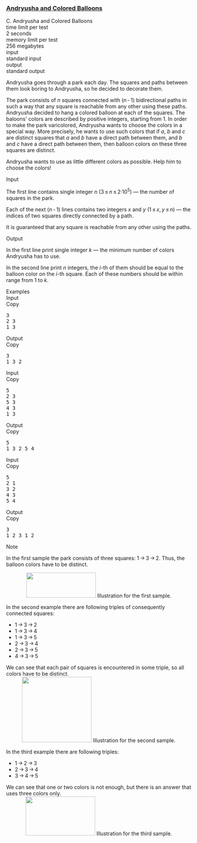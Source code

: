 <h3><a href="https://codeforces.com/contest/780/problem/C" target="_blank" rel="noopener noreferrer">Andryusha and Colored Balloons</a></h3>
<div class="header"><div class="title">C. Andryusha and Colored Balloons</div><div class="time-limit"><div class="property-title">time limit per test</div>2 seconds</div><div class="memory-limit"><div class="property-title">memory limit per test</div>256 megabytes</div><div class="input-file input-standard"><div class="property-title">input</div>standard input</div><div class="output-file output-standard"><div class="property-title">output</div>standard output</div></div><div><p>Andryusha goes through a park each day. The squares and paths between them look boring to Andryusha, so he decided to decorate them.</p><p>The park consists of <span class="tex-span"><i>n</i></span> squares connected with <span class="tex-span">(<i>n</i> - 1)</span> bidirectional paths in such a way that any square is reachable from any other using these paths. Andryusha decided to hang a colored balloon at each of the squares. The baloons' colors are described by positive integers, starting from <span class="tex-span">1</span>. In order to make the park varicolored, Andryusha wants to choose the colors in a special way. More precisely, he wants to use such colors that if <span class="tex-span"><i>a</i></span>, <span class="tex-span"><i>b</i></span> and <span class="tex-span"><i>c</i></span> are distinct squares that <span class="tex-span"><i>a</i></span> and <span class="tex-span"><i>b</i></span> have a direct path between them, and <span class="tex-span"><i>b</i></span> and <span class="tex-span"><i>c</i></span> have a direct path between them, then balloon colors on these three squares are distinct.</p><p>Andryusha wants to use as little different colors as possible. Help him to choose the colors!</p></div><div class="input-specification"><div class="section-title">Input</div><p>The first line contains single integer <span class="tex-span"><i>n</i></span> (<span class="tex-span">3 ≤ <i>n</i> ≤ 2·10<sup class="upper-index">5</sup></span>)&nbsp;— the number of squares in the park.</p><p>Each of the next <span class="tex-span">(<i>n</i> - 1)</span> lines contains two integers <span class="tex-span"><i>x</i></span> and <span class="tex-span"><i>y</i></span> (<span class="tex-span">1 ≤ <i>x</i>, <i>y</i> ≤ <i>n</i></span>)&nbsp;— the indices of two squares directly connected by a path.</p><p>It is guaranteed that any square is reachable from any other using the paths.</p></div><div class="output-specification"><div class="section-title">Output</div><p>In the first line print single integer <span class="tex-span"><i>k</i></span>&nbsp;— the minimum number of colors Andryusha has to use.</p><p>In the second line print <span class="tex-span"><i>n</i></span> integers, the <span class="tex-span"><i>i</i></span>-th of them should be equal to the balloon color on the <span class="tex-span"><i>i</i></span>-th square. Each of these numbers should be within range from <span class="tex-span">1</span> to <span class="tex-span"><i>k</i></span>.</p></div><div class="sample-tests"><div class="section-title">Examples</div><div class="sample-test"><div class="input"><div class="title">Input<div title="Copy" data-clipboard-target="#id001762103814084619" id="id009137995905804333" class="input-output-copier">Copy</div></div><pre id="id001762103814084619">3<br>2 3<br>1 3<br></pre></div><div class="output"><div class="title">Output<div title="Copy" data-clipboard-target="#id00021003217237758665" id="id009234524969536355" class="input-output-copier">Copy</div></div><pre id="id00021003217237758665">3<br>1 3 2 </pre></div><div class="input"><div class="title">Input<div title="Copy" data-clipboard-target="#id008010050226181096" id="id00977292282168573" class="input-output-copier">Copy</div></div><pre id="id008010050226181096">5<br>2 3<br>5 3<br>4 3<br>1 3<br></pre></div><div class="output"><div class="title">Output<div title="Copy" data-clipboard-target="#id002105567468214412" id="id009404779966199764" class="input-output-copier">Copy</div></div><pre id="id002105567468214412">5<br>1 3 2 5 4 </pre></div><div class="input"><div class="title">Input<div title="Copy" data-clipboard-target="#id005064606985600645" id="id0037394621170558806" class="input-output-copier">Copy</div></div><pre id="id005064606985600645">5<br>2 1<br>3 2<br>4 3<br>5 4<br></pre></div><div class="output"><div class="title">Output<div title="Copy" data-clipboard-target="#id007301061623544102" id="id007821653100713937" class="input-output-copier">Copy</div></div><pre id="id007301061623544102">3<br>1 2 3 1 2 </pre></div></div></div><div class="note"><div class="section-title">Note</div><p>In the first sample the park consists of three squares: <span class="tex-span">1 → 3 → 2</span>. Thus, the balloon colors have to be distinct.</p><center> <img class="tex-graphics" height="68px" src="https://espresso.codeforces.com/2ff653f32bfeefaf0fd3028981bd2d53dc4b30f6.png" style="max-width: 100.0%;max-height: 100.0%;" width="189px">   <span class="tex-font-size-small">Illustration for the first sample.</span> </center><p>In the second example there are following triples of consequently connected squares: </p><ul> <li> <span class="tex-span">1 → 3 → 2</span> </li><li> <span class="tex-span">1 → 3 → 4</span> </li><li> <span class="tex-span">1 → 3 → 5</span> </li><li> <span class="tex-span">2 → 3 → 4</span> </li><li> <span class="tex-span">2 → 3 → 5</span> </li><li> <span class="tex-span">4 → 3 → 5</span> </li></ul> We can see that each pair of squares is encountered in some triple, so all colors have to be distinct.<center> <img class="tex-graphics" height="178px" src="https://espresso.codeforces.com/a7848c3533ce6126dcfebb18b1205cbeb946a885.png" style="max-width: 100.0%;max-height: 100.0%;" width="189px">   <span class="tex-font-size-small">Illustration for the second sample.</span> </center><p>In the third example there are following triples: </p><ul> <li> <span class="tex-span">1 → 2 → 3</span> </li><li> <span class="tex-span">2 → 3 → 4</span> </li><li> <span class="tex-span">3 → 4 → 5</span> </li></ul> We can see that one or two colors is not enough, but there is an answer that uses three colors only.<center> <img class="tex-graphics" height="106px" src="https://espresso.codeforces.com/56b03c0b57412feb7b6b81122b439709cce143fd.png" style="max-width: 100.0%;max-height: 100.0%;" width="189px">   <span class="tex-font-size-small">Illustration for the third sample.</span> </center></div>